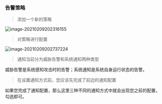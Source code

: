 ### 告警策略



> 添加一个新的策略

![image-20210209202316155](http://img.threatbook.cn/hfish/20210812135455.png)



> 对策略进行配置

![image-20210209202737224](http://img.threatbook.cn/hfish/20210812135501.png)



> 通知当前分为威胁告警和系统通知两种类型

威胁告警是系统感知攻击时的告警；系统通知是系统自身运行状态的告警。



> 在设置通知方式前，您应该先完成了前边的通知配置

如果您完成了通知配置，那么这里三种不同的通知方式中就会出现您之前的配置，勾选即可。
